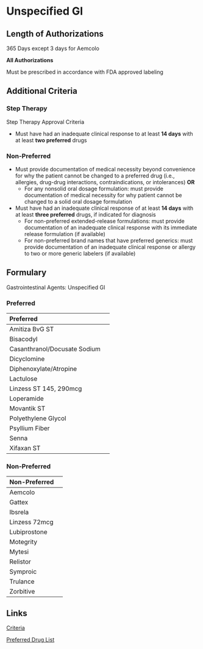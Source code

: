 # Unspecified GI

## Length of Authorizations

365 Days except 3 days for Aemcolo

**All Authorizations**

Must be prescribed in accordance with FDA approved labeling

## Additional Criteria

### Step Therapy

Step Therapy Approval Criteria

-   Must have had an inadequate clinical response to at least **14 days** with at least **two preferred** drugs

### Non-Preferred

-   Must provide documentation of medical necessity beyond convenience for why the patient cannot be changed to a preferred drug (i.e., allergies, drug-drug interactions, contraindications, or intolerances) **OR**
    -   For any nonsolid oral dosage formulation: must provide documentation of medical necessity for why patient cannot be changed to a solid oral dosage formulation
-   Must have had an inadequate clinical response of at least **14 days** with at least **three preferred** drugs, if indicated for diagnosis
    -   For non-preferred extended-release formulations: must provide documentation of an inadequate clinical response with its immediate release formulation (if available)
    -   For non-preferred brand names that have preferred generics: must provide documentation of an inadequate clinical response or allergy to two or more generic labelers (if available)

## Formulary

Gastrointestinal Agents: Unspecified GI

### Preferred

| Preferred                    |      |
| :--------------------------- | ---: |
| Amitiza BvG ST               |      |
| Bisacodyl                    |      |
| Casanthranol/Docusate Sodium |      |
| Dicyclomine                  |      |
| Diphenoxylate/Atropine       |      |
| Lactulose                    |      |
| Linzess ST 145, 290mcg       |      |
| Loperamide                   |      |
| Movantik ST                  |      |
| Polyethylene Glycol          |      |
| Psyllium Fiber               |      |
| Senna                        |      |
| Xifaxan ST                   |      |

### Non-Preferred

| Non-Preferred |      |
| :------------ | ---: |
| Aemcolo       |      |
| Gattex        |      |
| Ibsrela       |      |
| Linzess 72mcg |      |
| Lubiprostone  |      |
| Motegrity     |      |
| Mytesi        |      |
| Relistor      |      |
| Symproic      |      |
| Trulance      |      |
| Zorbitive     |      |

## Links

[Criteria](https://pharmacy.medicaid.ohio.gov/sites/default/files/20220415_UPDL_Criteria_FINAL_.pdf#page=65)

[Preferred Drug List](https://pharmacy.medicaid.ohio.gov/sites/default/files/20220701_UPDL_FINAL.pdf#page=23)
